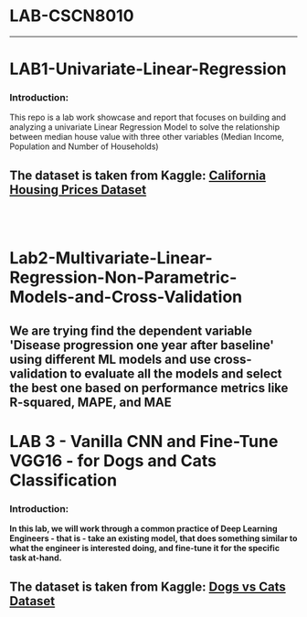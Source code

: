 # LAB-CSCN8010
---
# LAB1-Univariate-Linear-Regression

### Introduction:

This repo is a lab work showcase and report that focuses on building and analyzing a univariate Linear Regression Model to solve the relationship between median house value with three other variables (Median Income, Population and Number of Households) 

The dataset is taken from Kaggle:<b> <a href="https://www.kaggle.com/datasets/camnugent/california-housing-prices"> California Housing Prices Dataset </a> </b>
---
<br> <br>
# Lab2-Multivariate-Linear-Regression-Non-Parametric-Models-and-Cross-Validation
We are trying find the dependent variable <b>'Disease progression one year after baseline'</b> using different ML models and use cross-validation to evaluate all the models and select the best one based on performance metrics like <b>R-squared</b>, <b>MAPE</b>, and <b>MAE
---
# LAB 3 - Vanilla CNN and Fine-Tune VGG16 - for Dogs and Cats Classification

### Introduction:

In this lab, we will work through a common practice of Deep Learning Engineers - that is - take an existing model, that does something similar to what the engineer is interested doing, and fine-tune it for the specific task at-hand.

The dataset is taken from Kaggle:<b> <a href="https://www.kaggle.com/datasets/biaiscience/dogs-vs-cats"> Dogs vs Cats Dataset </a> </b>
---
